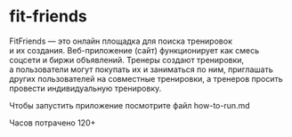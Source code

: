# fit-friends

FitFriends — это онлайн площадка для поиска тренировок и их создания. Веб-приложение (сайт) функционирует как смесь соцсети и биржи объявлений. Тренеры создают тренировки, а пользователи могут покупать их и заниматься по ним, приглашать других пользователей на совместные тренировки, а тренеров просить провести индивидуальную тренировку.

Чтобы запустить приложение посмотрите файл how-to-run.md

Часов потрачено 120+
